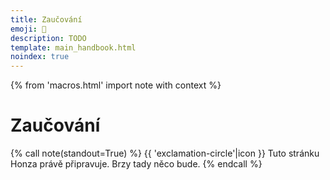 ```yaml
---
title: Zaučování
emoji: 🤹
description: TODO
template: main_handbook.html
noindex: true
---
```


{% from 'macros.html' import note with context %}

# Zaučování

{% call note(standout=True) %}
  {{ 'exclamation-circle'|icon }} Tuto stránku Honza právě připravuje. Brzy tady něco bude.
{% endcall %}


<!-- {#

https://towardsdatascience.com/minimal-viable-developer-acing-your-first-month-in-software-8273663edb38

https://cybermagnolia.com/blog/the-money-talk-meetup/

https://www.sijinjoseph.com/programmer-competency-matrix/

Co čekat od prvních dnů v práci? https://forum.root.cz/index.php?topic=24385.msg346296#msg346296

tabs vs spaces https://www.youtube.com/watch?v=SsoOG6ZeyUI&t=2s

https://twitter.com/norootcause/status/1475518692041510915
https://threadreaderapp.com/thread/1475518692041510915.html

"Junior in Company" advice
https://docs.google.com/document/d/1ZSSfAOcWYYkzmcr0uc-oSc8cUfqnI60ha5l7-9iEecs/edit
Dariin článek o tom, co má dělat junior v práci, jak se chovat, jak řešit věci. Možná je to celá oblast, kterou by se dalo zabývat?

Tip co napsat do příručky: jak ukončit pracovní poměr 🙂 Natalie odchází z ČSOB a měla v tom trochu bordel, naštěstí někdo z HR ji poradil doplnit do dohody o ukončení práce nějaké další věci a také kontaktovat odbory.

vytvaret content pro HR, aspon par kapitol, pak popremyslet o realnem ebooku na prodej

https://ivanahuckova.medium.com/my-first-month-at-grafana-b37c792a6d0a

Zaučování juniorů na dálku
- https://facebook.com/groups/344184902617292?view=permalink&id=1240941002941673&ref=m_notif&notif_t=group_comment
- https://www.linkedin.com/posts/ivanasediva_zvednihlavu-activity-6725699712546086912-H2Lc
- https://facebook.com/groups/1433255106738353?view=permalink&id=3475441759186334&ref=m_notif&notif_t=feedback_reaction_generic
- https://facebook.com/groups/201628346516017?view=permalink&id=3642102962468521&ref=m_notif&notif_t=feedback_reaction_generic
- https://facebook.com/groups/193575630828729?view=permalink&id=1606689372850674&comment_id=1607466436106301&notif_t=group_comment&notif_id=1603709185566805&ref=m_notif
- https://www.linkedin.com/posts/honzajavorek_juniors-onboarding-remote-activity-6729000879594250240-O2xm

Ale obecně je asi nejsložitější zaučit nováčka z tohoto důvodu: často se mu/jí totiž věnují specialisté, kteří se kvůli tomu, že se jim věnují, nemohou věnovat např. vývoji a tomu, kde jsou potřeba. Což je ale s věcí samotnou spojená a je více aktuální (více vidět) hlavně v menších organizacích. Proto si myslím, že mají lepší šanci najít nováčci ve větších firmách, které mají na jejich zaškolení zdroje. Teď si ale budu trochu protiřečit, ale u nás, před čtyřmi lety po založení to bylo přesně naopak: na studentech (tehdy moc jiných juniorů na trhu nebylo) jsme "vyrostli"...

Udělat průzkum ve firmách jak pracuji s juniory a co je pro ne důležité - nasharovat všude a tím zjistit kam zaměřit svůj marketing a produkt
- Iveta Woffová se nabídla, že mi pomůže (convo v emailu)
- Smitio https://blog.smitio.com/pruzkumy

Junior Job Description Template
https://weworkremotely.com/remote-job-description-template

Průvodce pro HR juniory
https://www.startupjobs.cz/vzdelavani/pruvodce-hr-nejen-pro-juniory

Research - zjistit co sleduji recruiteři
- https://raawards.cz/kategorie/recruiter-roku (partneři akce!)
- Všechny tyhle lidi přidat na LI https://raawards.cz/porota
- https://recruitment.academy/cz/
- https://lovec-hlav.cz/
- https://www.hardyn.cz/hr-vecer-9-na-tema-jak-najit-a-zaujmout-ajtaky/
- https://www.vimvic.cz/hr-vecer
- https://zezivotarecruiterky.com/
- https://www.hrnews.cz/
- https://www.lisummit2020.com/
- https://www.lisummit2020.com/lisummit-2019/
- https://www.facebook.com/groups/1433255106738353/permalink/3430717720325405/?__cft__[0]=AZUb3V1rxjwNTaHTqUF_KgCRHP6zM-T1128Ly3-mMy0ejIQ6q5GnsAYQ3ctnbNtBMtia3ACex4qUttfFISoW_wacKRR5HfuCGmpqss1bFfxhIPBk1g_v72huD4aME6ER0Sn9c99YnvDFRYQhaqADGVCTnjIu5rK3tF9k6HjpMcRFFsadO8tXCBO-X2GmwXUFzrSkoquarqdKtLxkUqVoXCSW&__tn__=%2CO%2CP-R
- https://www.facebook.com/groups/344184902617292/permalink/1227020074333766/?__cft__[0]=AZVQudpgdvvQzwLGq23oHGqJ3ejyJ1_7ykNQb6CM8Tg-oNnudRLwt2yt5eCwCwKrbaqkTvQc5PJFiRu08uQMLkhEOsFzCE4myB1mIL3eMm_RwlWMWr3M9us-FFrzVpp6C6N_bPPxNQKtn50VdRNRn9n9Vj2cu3dWK72kwdSyMrw7I1Ui-G288pDNazh5WOrWxAxiuS1ts_2M1swVwnUUKj0Z&__tn__=%2CO%2CP-R

Příručka pro HR / recruitery o tom jak hledat a najimat juniory, jak dělat diverzitu v týmu, cele tohle vysvětlit, jak je potom školit, ...

Jak juniory najímat
https://twitter.com/sahbi_mohamed/status/1298298733004836869

Začít psát helpku pro firmy a dat ji Open Source, ale ze za ni lidi muzou zaplatit v ebook podobě
Prodávám experience!!! Inzerát checkbox na newsletter a FB group a e-book kde bude sepsány cely moje školení a když zaškrtnuto všechno tak to bude za 6k

Firma pošle kandidátovi PDF s popisem přijímacího procesu a očekávání
https://markmcgranaghan.com/lessons-from-stripe

companies page
https://github.com/juniorguru/junior.guru/issues/5

https://lovec-hlav.cz/pracovni-inzerat/
https://lovec-hlav.cz/prvni-pomoc-pro-pracovni-inzeraty/

"We don't hire the best technical talent, we hire nice people. We don't want any brilliant jerks, we don't care how good you are. We used to hire people nobody else would hire. Once you invest in their education, in their growth, once you give them the support they need, they just do the best job they can."
https://www.youtube.com/watch?t=3515&v=l3s5p1cEU9I

„Většina matek chce dál pokračovat. Často se samy ozvou, jestli pro ně něco máme, a vždycky máme. Pokaždé existuje nějaký malý projekt, který jim můžeme dát. Nebo chodí školit juniory. Ony jsou nadšené, my jsme nadšení,“
https://denikn.cz/279531/koncici-sefka-slevomatu-muzi-si-me-na-jednanich-pletli-s-obsluhou-zeny-se-podcenuji-a-boji-se-selhani/?cst=91370c7fe392f469f161d9e86d3e151e0e237c39
Žiju v bublině online světa nebo e-commerce a tam se to strašně mění. Některé inzeráty jsou vyloženě pro ženy na mateřské, a to včetně manažerských pozicí. Firmy si dnes uvědomují, jaká je situace na trhu práce a že je pro ně hodnotnější někdo zkušený, byť na částečný úvazek, než někdo, kdo si to tam celý den odsedí, ale zkušenosti nemá. Už se neděje takové to: „Hele, tu nebudem brát, té je osmadvacet.“

Jak vypadá dobry inzerát
https://twitter.com/dhh/status/1224413636900225024
https://m.signalvnoise.com/basecamp-is-hiring-a-front-end-programmer/

Senior vs junior
https://tomasvotruba.com/blog/2020/03/02/we-do-not-need-senior-developers-we-need-senior-code-bases/
http://antirez.com/news/112

Newbie versus acronyms
https://twitter.com/emmabostian/status/1245038719234723840

https://handbook.glitch.me/

proc chteji diverzitu
vedej proc to chtej? nemusi se to vysvetlovat? chci mit casem vysvetlovaci stranku pro firmy, kde budu chtit rozsirit trh o firmy, ktere jeste nevedi, ze chteji juniory nebo diverzitu. zatim chci ale jen prodat firmam, ktere to vedi, ale zatim neinzeruji, nebo inzeruji jinde

Ad junioři na remote - dobře adaptační plány, videa v zaškolení, propojení s ostatními nováčky, pravidla na Wikipedia, dedikovaný buddy pro nováčka, příručka zaměstnance a pravidelné cally s týmem a manažerem.

Zkratky při onboardingu
https://twitter.com/emmabostian/status/1293093657336336384

https://jacobian.org/2021/mar/29/mailbag-junior-candidates/

Frontendisti o tom jak firma má pracovat s juniorama
https://www.youtube.com/watch?v=2wP62AA7E4U

https://terkins.notion.site/af73d05c18924234b893bf51dfca3eb6

Jak mentorovat?
https://www.reddit.com/r/cscareerquestions/comments/k57hor/how_do_you_mentor_younger_developer/

Doporučení pro firmy do příručky
https://discord.com/channels/769966886598737931/788826407412170752/842321313766703134

DEBUNKNOUT MÝTUS ŽE JUNIOR ODEJDE PO ZAUČENÍ
- https://www.facebook.com/groups/junior.guru/permalink/501500764106869/?comment_id=501739954082950&reply_comment_id=502329524023993
- junior je clovek kterej nema na trhu zadnou hodnotu a nema znamy a je celkove ztracenej
- ty mu das sanci a naucis ho neco a poskytnes mu "rodinu", tedy firmu, kde prcacuje
- jak moc je pravdepodobny, ze junior po 50 pohovorech bude mit chut odejit jinam, az se zauci? nikdo nechce hledat praci nebo menit praci, neni to fun, zvlast kdyz mas jeste PTSD z minulyho hledani
- pokud ti junior odejde a neni to jeden z mnoha, ale je to nejaky pozorovany jev, je neco spatne v ty firme
- junior se tam neciti dobre, nema prostor pro rozvoj, lidi se mu nevenujou, nema dostatecny platovy rust... duvodu muze byt hodne, ale proste najmutim juniora to nekonci, pokud z nej chci vychovat plnohodnotnyho clena tymu, nesmim krome buseni hard skills zapomenout na to z nej toho hodnotnyho clena delat, davat mu sanci, nejakej karierni postup mu umoznit

Hiring příliš mnoha juniorů
https://overcast.fm/+bb8HdUWAw

suhr - komunita, onboarding, atd.
https://suhr.cz/

https://www.freelo.io/cs/blog/pruzkum-mezi-programatory-penize-nejsou-vse

Stáže
https://overcast.fm/+xIxcqzDHU

Jak psát inzeráty
https://overcast.fm/+jo_mqfdP4

Firmy se zaměřují na hardskilly ale měly by na softskilly, citace griši, 5:30, už nemáme psát inzeráty ale máme lidi učit
https://overcast.fm/+xIxcs6j2E

https://milavotradovec.cz/blog/pairing-makes-better-interviews-than-leetcode/

https://rainofterra.com/interview-theater-f2d749353422

https://lovec-hlav.cz/recruitment-pro-startupy-strategie/

https://www.dragos.com/blog/what-to-expect-when-interviewing-at-dragos/

https://www.seznamzpravy.cz/clanek/tech-technologie-bydlet-v-cesku-s-nemeckym-platem-portal-pro-ajtaky-to-umi-zaridit-183623

https://mamajob.online/

https://twitter.com/sarah_edo/status/1429097168598487041

The tradeoff between inclusivity and predictive value
https://jacobian.org/2021/nov/10/wst-inclusivity-vs-predictive-value/

Firmy a juniori
https://discord.com/channels/769966886598737931/864434067968360459/910498058054295632

zadání pro juniora
https://discord.com/channels/769966886598737931/788826407412170752/916443586302738432

Onboarding klíčové slovo

https://www.bbc.com/worklife/article/20210727-the-rise-of-never-ending-job-interviews

https://www.linkedin.com/company/juniorguru/?miniCompanyUrn=urn%3Ali%3Afs_miniCompany%3A26218444&lipi=urn%3Ali%3Apage%3Ad_flagship3_detail_base%3BW%2BTGSmpeRdm8GpGaqIV5qQ%3D%3D&licu=urn%3Ali%3Acontrol%3Ad_flagship3_detail_base-actor_container&lici=O7ADcu7gR3m55xYYUZ5X2w%3D%3D

Příběhy juniorů a další content
https://www.linkedin.com/in/lucietvrdikova?miniProfileUrn=urn%3Ali%3Afs_miniProfile%3AACoAAAP3cMQB6Z0KS11itMTIOss5Q1J0OCTXkaQ&lipi=urn%3Ali%3Apage%3Ad_flagship3_feed%3BW7foSSxuQ22w8P4HHf9X%2Bg%3D%3D

1-1 touchbase template, vysvětlit 1:1

https://tomasvotruba.com/blog/2020/03/02/we-do-not-need-senior-developers-we-need-senior-code-bases/

Hire juniors for a stronger team
https://twitter.com/forrestbrazeal/status/1357042473537789952

Nothing makes me document how things work like adding someone junior to the project.
https://twitter.com/masonavines/status/1357208708699336705

tipy na co se zaměřit když chci najímat juniory
https://www.youtube.com/watch?v=GB31aubcjno

Nabrali jsme juniory a zůstávají Krejčíková, rekvalifikovani
https://overcast.fm/+PlKEKBLco/05:25

omg celý kanál zaučování a MMMMM

vygooglit psychological safety



OLGA - u me na disku v documents archive junior.guru olga, fotky původních zápisků



VLÁKNO CO BY MĚLI UMĚT NAŠI KLIENTI

Som v zlej IT bubline momentálne, no všetci riešia okolo mňa iba juniorov a switcherov a nikto sa nestará o nás seniorov. Neviem nájsť žiadne rady/podcasty, články, no aj my máme svoje problémy (v spojení s juniormi).

Vo svojej firme som mala už viac než 34 juniorov a celkovo ma to teda riadne vyčerpalo psychicky aj mentálne, že už nemám silu vôbec.

1. Ako, formu a kedy sa im venovať - nie je príjemné, keď si človek programuje a musí odbiehať niekomu radiť
2. Párové programovanie - to fakt funguje? ak aj áno, mňa osobne to nebaví , neznášam, keď sa na mňa niekto pozerá ako niečo robím a aby niekto pozeral 2 hodiny, ako googlim a debugujem - ja to teda obkecávať nebudem a čo im to dá? okopírujú môj štýl riešenia úloh?
3. Už po toľkých skúsenostiach nikoho mentorovať nechcem, IT komunite som už dala viac než dosť a niekedy ma už úplne vytáčajú tie základné otázky a vravím si, že ako to, že takúto vec ten človek nevie?
4. Lepšie je pre mňa mať v tíme niekoho, kto už dosť toho vie, hoci je junior, len nemá skutočné pracovné skúsenosti, ale sám si pár apiek už zbúchal a má nakódené toho dosť.
5. Ak tým ľuďom hneď neporadím a nevenujem sa im, čo robia medzitým? Mám skúsenosti, že s tým fakt nepohnú a pozerajú na ten kód a nespravia veľa.
6. Trvá to celú večnosť, nemôžem v práci dať juniorom odbavovať veci z backlogu.
7. Aké tasky im dať robiť? ľahké tasky sa mi minú na projektoch po 14 dňoch, všetko má nejaký deadline - ak to nie je korporát alebo vývoj produktu a dá sa im nejaká nepodostatná featura.
8. Čo robiť s tým, ak sa niekoho kód uplne zahodi? Videla som, že tých ludí to ničí, ak ja ich kód celý vymažem, že ich práca bola zahodená.
9. Code review - je super, ale keď už mi zaberá 160 hodín mesačne na 2 ludoch, nepríde mi to efektívne.
10. Niekedy ma úplne už vytáča, keď niekto povie, ja to neviem, to som nerobil a podobne a snaha vygoogliť si, je to nulová mi príde. Všetkým rovno posielam už UTFG, lebo aj googliť je predsa skill, ktorý sa treba naučiť.
11. Niekde sa stala asi chyba v zaúčaní juniorov, ale mnohí odo mňa v posledných rokoch čakali, že keď nevedia, im ten kód napíšem, nadiktujem alebo im pošlem kus kódu, ako to robiť. To odo mňa nikto nikdy neuvidí a nedostane. Maximálne ľudí navigujem na error hlášku, dávam im kľúčové slová, čo si dogoogliť, ale kód komplet im nenapíšem, ani keby mi za to ešte platia.

Z toho mi vychádza, že pre juniora je fakt najlepšie:
1. pracovať v korporáte - kde sa ten malý výkon stratí a je šanca, že sú tam interné projekty
2. pracovať na vývoji produktu/startupu, ktorý už má investíciu a môžu si tam robiť menšie veci pomaly bez stresu z deadlinov.
https://www.linkedin.com/feed/update/urn:li:activity:6935536686349094913/

-----

Je to samozřejmě rant vyhořelé SSSSS, ale přijde mi zajímavý číst to jako seznam věci, co se čeká.

Ostatně MMMMM to má teď podobně s ABC.

-----

Ano, mám zkušenost s pomáháním na Pyladies 🙂 Ale to je dost omezená zkušenost, protože skoro nikdy nesleduju ty lidi dál v jejich cestě, a také motivace účastnic jsou různé, spíš málokdy je to career switch z ne-it do it (ideálně programování). Těch pár lidí, se kterými jsem v kontaktu, to buď dalo víceméně samo (šly řteba studovat VŠ), nebo to programování dělají spíš jen okrajově při jiné práci.

Má za sebou pracovní zkušenost s C#. Absolvoval několik kurzů Pythonu. V praktickém projektu, který loni dělal, měl tuším pyqt. Takže by člověk čekal, že bude aspoň trochu umět OOP. No a zrovna včera jsme řešili konstruktor a ukládání dat do atributů objektu. Je už jen úsměvná náhoda, že XYZ jako zástupce jejích problémů uvedla také metody a konstruktory, tak jsem to v mém textu rovnou převzal. To není o tom, že člověku vysvětlíš rozdíl mezi konstruktorem a metodou a je to vyřešené, asi jako jsi uvedl tvoji zkušenost s css prioritami. To je o tom, že když tápeš u metod a konstruktoru, tak jsi úplně v hajzlu a neschopen práce s oop. A u ABC jsem si uvědomil, jaké to jsou pak stresy. Ten člověk ani neví, na co se zeptat. Když projdeme spolu kód, tak mi odkýve, že tomu rozumí, protože tady vidí if a tam for a to zná, ale pak zjistím, že vlastně netuší, kudy tam tečou data v proměnných a atributech. Nebo že jeho mentální model je založen na podobnosti názvů proměnných.
Zaučoval jsem do programování už asi deset lidí (ve větší či menší míře) a nikdy jsem nemusel vysvětlovat toho tolik, jako ABC. Když jsme probrali nějskou problematiku izolovaně, tak to lidi pochopili a dál s tím pracovali. S ABC jsem probral mockování v testech před měsícem, a teď z toho byl zase v hajzlu. A ještě se zlobil, že mu to nechci vysvětlit a nechám ho v tom se smažit. Protože jsem předpokládal, že když už jsme to dělali, tak to teď nebude problém a nechám mu čas se nad tím zamyslet. Tento komunikační šum a celkově komunikaci se ale snažím už řešit.
A jestli XYZ a další někteří lidi v klubu jsou na tom. podobně, tak je to fakt jiné těsto, než co průměrný it pracovník očekává od samouka. Samouků mám skoro všechny v týmu. I já jsem samouk, na VŠ jsem šel až potom, co jsem uměl PHP, C a SQL. Tohle vůbec není o rozdílech mezi VŠ a ne-VŠ.
Narazili jsme i na to, že v podstatě nejsou materiály vhodné pro úplné začátečníky. Něco, jako když je wikipidie ve verzi simple english. Naučse je nakonec asi nejlepší, ale pokrývá jen malou část. Nedivím se, že po absolvování i nškolika kurzů, tutorialů a buhvíčeho lidi nesplňují základní očekávání od "samouka".
Takže v JG klubu řekneme lidem s nula znalostmi, že do it se dá přejít, a pak se na tomhle spálí. A pak je politujeme, jak jsou na ně v práci zlí.

-----

Samozřejmě v obou případech je rozpor mezi očekáváním a realitou a určitě je potřeba i edukovat zaměstnavatele, ale to nechám @honza Javorek hlavně. 😉

řeším to (opět) i díky podcastu, do kterýho mě pozvali, protože ten je pro HR případně majitele firem, kteří lidi najímají sami…


„Jenom si nedokážu představit jak to vůbec probíhá, když tě někam příjmou například na front-end developera a nebo python developera“

https://www.howtodeal.dev/

https://jvns.ca/blog/things-your-manager-might-not-know/

Avoid These Common Mistakes Junior Developers Make! https://www.youtube.com/watch?v=5g3dK2DgW-k

Be a good mentor not dickhead
https://dev.to/mortoray/be-a-good-mentor-not-a-dickhead

Produkční codebase jak vypadá reálně
https://discord.com/channels/769966886598737931/789045589869461536/929711441320243281

Začátky ve firmě
https://discord.com/channels/769966886598737931/864434067968360459/910594474428739604

Celý kanál #zaučování

FILIP MIKSCHIK - JUNIOR PO TOM CO NASTOUPI (NAPADY)
Já to spíš prolétl, mě se to líbí, ještě by se mi líbilo nějaké doporučení, že tím, že tu práci dostaneš to nekončí. Naopak. Pracoval jsem s různými juniory a spoustu lidí jsme takhle vychovali skoro od nuly a občas je ten člověk super, když nastoupí, ale pak zjistíš, že za pár měsíců se moc neposunul. Že mu nemůžeš pořád dát větší úkol a zvládne jen upravit nějaký překlep aniž by rozbil něco jiného. A pak máš vedle člověka, kterému za stejnou dobu dáš volnost si brát z todočka libovolný task, protože i když to bude něco většího, tak to zvládne. Tak jen aby si nemysleli, že tím, že nastoupí mají vyhráno a různě velká firma bude mít různě velkou trpělivost. A hlavně ať se ptají a komunikují s tím týmem - měl jsem lidi, kteří vzali task a pak týden studovali dokumentaci, aby stvořili geniální řešení, které ale vůbec neodpovídalo té potřebě. A i když jsme jim opakovali, že se mají ptát, konzultovat s lidmi, co sedí dva metry od nich, tak tohle prostě nefungovalo.

https://dariagrudzien.com/posts/the-one-about-being-a-competent-team-member-in-high-stress-situations/

https://dariagrudzien.com/posts/the-one-about-giving-and-receiving-feedback/

https://dariagrudzien.com/posts/the-one-about-managing-self-as-a-junior/

We only hire the trendiest
https://danluu.com/programmer-moneyball/

meetingy
https://www.facebook.com/vivaladirtleague/videos/1177063656029627/?__cft__[0]=AZX-dIZlnN3OY1ifBUHkCXQcis4kiLOE7glUW0_0oLsoDuOZecNAH4nGRLIlVH5s-6igXfqtIMi3LkzgVlSt6b18dxJnmBbZRHsHZhGwu2srf3n-vUSftTwN_H9YMrvPMeNj8O7eO2F_ar16AXR0Iwq_RgK94nrh4sYRnHD0D3BWk6vl8AFEii1O8yrkliGkMXQ&__tn__=%2CO%2CP-R

jak se zorientovat po nastupu do firmy, diskuze
https://discord.com/channels/769966886598737931/769966887055392768/820005012696596520

orientace ve velkem projektu
https://twitter.com/ASpittel/status/1365376038931415040


--- https://discord.com/channels/769966886598737931/788826407412170752/1108059243971612692
Je to ruzne u ruznych firem. Typicky vetsi firmy budou casto mit oficialni proces jak to vypada, napriklad pololetni hodnoceni s managerem na kterem se vetsinou resi prave zvyseni platu, zmena titulu/pozice a/nebo bonusy. Dobre je se na tohle zeptat bud pri pohovoru, nebo pri nastupu a orientaci, jak probiha karierni rust.

U mensich firem je to casto mene formalni a zalezi na konkretni domluve. Idealni je tohle si domluvit s managerem a pravidelne se k tomu vracet, nejen co se penez tyka, ale i co se tyka pozice atp.

Doporucuju to nastavit jako "rada bych se dostala na pozici XYZ/plat 123/..., co mi pro to chybi?" - z toho pak vypadnou konkretni body na kterych muzes se svym managerem pracovat(naucit se X, byt vic Y, mene Z, ...) a cas od casu zhodnotit, zda uz si dosahla tech podminek. Je to idealizovany priklad, ktery ne vsude funguje, ale snad dava nejaky vhled do situace
---


--- https://discord.com/channels/769966886598737931/769966887055392768/1014967078639374387
Čtu si tenhle příjemný článek o tom, jak přistoupit k tomu, když před sebe dostanu nový kód https://amberwilson.co.uk/blog/how-to-approach-a-new-codebase, a napadlo mě se zeptat, jak to vidíte vy? Např. jestli dokážete nějak zobecnit, kolik toho vyzkoušíte a přečtete, než se pustíte do vlastního psaní?
---


--- https://discord.com/channels/769966886598737931/788826407412170752/1002496242456219719
Nepíšou inzeráty s názvem *Junior Developer* ale ani *Senior Developer*, prostě popisujou co a v čem tam budeš dělat, co od tebe čekají. Když se na to začátečník nebo junior cítí, ať se klidně ozve. Pokud chtějí spíš někoho seniornějšího, je to v těch popisech popsané těmi požadavky, ne slovem _senior/junior_.

Když napsali junior, měli problém, že těch začátečníků se hlásilo opravdu hodně a opravdu hodně z nich nebylo na úrovni o kterou by stáli, takže i tímto tomu předcházejí.
---


--- https://discord.com/channels/769966886598737931/789107031939481641/999948607002259537
> nebudu dostávat zpětnou vazbu, že byli vybráni blbě
Jasně, pak je to klasickej https://en.wikipedia.org/wiki/Survivorship_bias, ale může to nevadit, když je dost kandidátů.
Sice jsme odmítli i lidi, co by tu mohli pracovat, ale nevadí, máme dost jiných. Akorát to v IT spíš není.

> chci dávat šanci lidem, kteří by ji třeba jinde nedostali
to není nutně charita, ale klidně chytrá strategie, jak si rozšířit množství lidi, mezi kterými hledám (nemluvě o výhodách diverznějších týmů)
Toto nedělá ten obchod aby chudáci introverti mohli nakupovat, ale aby vydělal.
---


--- https://discord.com/channels/769966886598737931/789107031939481641/999243598371491910
Ok, za me muze fungovat:
• chci videt jak ten clovek realne koduje, dam mu zadani, nejakej cas at si to castecne sam zpracuje, zorientuje se a pak mi to muze okomentovat, a projdem to a u nejakyho neudelanyho zbytku nebo nejake dalsi ficury, co mu nove k tomuhle zadani pridam, to popisuje, ja koukam jak se s tim umi vyporadat, jak komunikuje.. on mel klid, ja vidim jak funguje
• povidam si s tim clovekem opravdu jako s partakem, "nezkousim ho", tohle se strasne spatne urcuje a bude to i zalezet na tom co a jak ten zajemce vnima, ale ja mam treba ze skoly ted dva zazitky kdy jeden vyucujici se mnou proste ten kod probiral, neformalne, v klidu, nezkousel me, pohoda. Druhej chtel proste slyset neco a ani se nejak nesnazil se k tomu dostat, pritom bych ty principy zvladala, ale to ho nezajinalo. Chtel slyset/videt neco a hotovo. Otazka za zlatyho bludistaka, kterou zkousku mam? :) . Nerikam ze to tady nekdo delare nebo ze dokonce se zlym umyslem, to nemyslim, jen i ta "atmosfera dela hodne"
• asi bych radsi zacala nejakym povidanim a "hledanim" neceho spolecnyho, zajimavejch temat, treba i osobnich, souvisi to s tou atmosferou, zmeni se a ovlivni to me i jeho a i kdyz to nevyjde, tak ten clovek(spis oba) pravdepodobneji odejde s tim ze "jo to je dobrej typek, hezkej pohovor, i kdyz to nevyslo"
• klidne bych pred nejakym tim ukolem rekla, ze je mozna trosku narocnejsi, ale ze to nevadi, ze neni nutny zvladnout vsechno, ze je to tak i udelany a neocekavam, ze to clovek zvladne vsechno, takze v klidu. Samozrejme za predpokladu ze to tak je :D netusim jestli to tak nekdo dela ze zada velkej ukol, ale cloveka to pak desi, kdyz vidi tu hromadu veci. Mnohem klidnejsi budu, kdyz vim, ze to je v pohode neudelat vsechno.  Nic na tom nemeni, ze mi to uz na junior.guru rikali tisickrat, ze nemusim umet vsehcno :)
---


--- https://discord.com/channels/769966886598737931/789107031939481641/999224056492589138
Ja jen rikam, ze to filtrujes svou optikou a chces po tech lidech ,pokud to dobre chapu, neco celkem jako konkretniho. A nejen ty, spousta spousta lidi.
 A oukej, to je tvoje vec, nejak ses k tomu dostal, asi to ma pro tebe vyznam, v necem treba opodstatnenej, nevim, nemuzu soudit a ja ti to neberu, ale to neznamena, ze je ta cesta jedina spravna.
Co ale vim je, ze z hromady lidi vytahnes hodne zajimavy veci, kdyz k nim aspon treba castecne pristupujes tak, jak to oni potrebujou. (Protoze jak tu sami rikate je to two way street, zejo).
Coz je obcas problem nejakejch vedoucich pracovniku, ucitelu, managementu, vlastne to muze bejt uplne kdekoliv... Chtej nejakej vysledek, ale chtej taky aby se udelal "po jejich". Pritom by to mohlo jit i jinak.
Jo nekdy to proste fungovat nebude, nekdy se clovek fakt nehodi, nerikam ze ne. Jen vim, ze se obcas to tak vubec neni. A je to pak i skoda pro toho zamestnavatele. Moh mit supr cloveka. A ja vlastne nemluvim moc ani o tobe, a to s tou charitou si asi klidne nech, ja to jen uvadela jako faktor kterej prispiva ke stresu, ne ze mas vzit kazdyho jelimana, co ti vejde do dveri 🙂

A ano, pro nekoho je ten stres nekdy i velkej handicap, do jake miry to muzes ty ovlivnit je otazka, to bude asi u kazdyho jiny, stejne jako ten zpusob. A opakuju, opravdu netvrdim, ze mas brat kazdyho a kazdej se bude hodit. Nebude. Nekdy jim ale staci dat jen prostor a klid. A ne, nemusi se na dve hodiny odpojit. Klidne muze treba i sedet v koute kanclu, ty si delat svoje, obcas se preptat, fakt to bude ruzny, takze navod ti nepovim. Bohuzel. Jediny o co se snazim je trosku rozsirit ten pohled obecne. Jako byste to jako programatori nevedeli, ze k vysledku se da dojit ruznejma cestama 😆
---


--- https://discord.com/channels/769966886598737931/806215364379148348/981836438893101066
Tohle není moc o zadání, ale o tom, "jak se orientovat v kodu". Když se teď bavím s těmi, které mám třeba na starosti a dělají vlastní první větší projekty, sami se ptají: "když se dostanu k reálnému projektu, který je velký, jak v tom pracovat?"
---


--- https://discord.com/channels/769966886598737931/769966887055392768/974017267920683018
Ahojte, neviem ci sa pytam v dobrom kanali ale po dnesku som si povedala ze to tu uverejnim a chcem pocut vase nazory…
Po pol roku studia javascriptu (framework) som este ani nezacala som dostala job …ze ano hladame frontendistov takze som bola nadsena avsak po par tyzdnoch harmonogramu to nezvladam (namiesto frontendu) ma dali hned na poziciu full stack kde beriem kazde dva dni uplne ine jazyky a technologie alebo resp ich casti.
Cize dva dni mam pracu s mysql,dva dni react,tri dni js, dalsie dva dni C# a zaklady toho jazyka,potom sa preduniem na Api ktore mam stihnut za den a nakoniec OOP v C#…som totalne stratena frustrovana a dnes bol moj teamlead prekvapeny ze som vobec nevedela napisat jednoduchy OOP program  v ramci class a method..ponevac som zabudla aj na to ako sa volam a nie to este co je metoda s konstruktorom.
Bola som uz aj za riaditelom ze toho je prodte vela aj na kona a potrebujem sa venovat bud tomu alebo tomu..ale nemaju cas na mna …prosim Vas je to vobec realne sa naucit vsetko do troch mesiacov? Podla mna zabudnem aj ako sa pise funkcia..neviem ale tento styl ucenia mi pride zabijacky..a to som bezcoredoslych skusenosti v programovani.Dali vy ste mi mozno nejake hinty ako to mam cele uchopit? Radu alebo nieco co vas pri tomto mojom prispevku napadne? Dakujem 🤗
---


--- https://discord.com/channels/769966886598737931/788826407412170752/972951035226247258
Práce, kterou jste doteď dělali jako koníčka po večerech najednou děláte přes den a máte za ni zaplaceno. Učíte se 3x rychleji -> nové informace nasáváte jak podvědomě (protože se to na vás valí ze všech stran a chtě nechtě jste součástí), tak vědomě a cíleně (protože máte silnější potřebu a motivaci se učit, už jen pro to, abyste si tu práci udrželi).
Píšu, nevzdávejte to, ale ve zkušební době není ostuda to vzdát, pokud cítíte, že to není ono. Nemusí vám vyhovovat prostředí (malá kancelář nebo velký open-space), tým (ne s každým si lidsky sednete), práce (představovali jste si něco jiného), časové možnosti (dojíždění moc dlouhé a drahé), nebo naopak remote či home-office není tak super, jak jste si mysleli.
Buď máte to štěstí a víte předem, co hledáte (a moc nedoporučuji se do něčeho nutit s tím, že si možná zvyknete), nebo si to prostě musíte vyzkoušet a pak zvážit případnou změnu. I samotná změna projektu může být pro někoho problémová, na to pozor už při pohovoru, zda si chcete přechod na jiný projekt určovat sami nebo vám nevadí, když vás podle potřeby realokují jinam.
To se teď stalo mně, po 3 měsících zaškolování na jednom projektu (a s ním související tým, prostory, režim, atd.) mě zítra čeká v rámci zákaznické společnosti nový projekt, nové prostory, nový tým, nový režim. Já jsem dost přizpůsobivá a obecně nemívám se změnami problém, přesto je pro mě tento přesun trochu „šok“, že se to v praxi opravdu děje. 😊
Co bych si dnes před nástupem do práce poradila, tak hlavně KLID. Kladla jsem na sebe od začátku vysoké nároky a zbytečně se tím nervovala. Nepřemýšlela jsem nad tím tak, že mám celé 3 měsíce na to, abych poznala novou práci, spíš jsem to brala jako snahu nic nezkazit a za každou cenu se tam udržet. 😊 Do dnešního dne se mi přes LinkedIn ozvalo asi 10 dalších recruiterů, zda nehledám pracovní příležitost (a to nemám zelené kolečko opentowork). Lidí je opravdu nedostatek, a pokud nejste na stávající pozici spokojeni, nebojte se změny. Držím palce!
---


--- https://discord.com/channels/769966886598737931/788826407412170752/960828106032164895
Já myslím, že používat tato označení v inzerátech a vnitrofiremně jsou dvě různé věci s hodně odlišnými důsledky. Junior / mid / senior beru jako orientační a vágní škatulky, podle kterých můžeš zhruba signalizovat, koho hledáš, nebo kdo si myslíš, že jsi, na pracovním trhu. Svět je pestrý, ale beru to tak, že tříbarevný semafor prostě pomáhá v hrubé orientaci a je to aspoň nějaký společný jazyk, i když v důsledku stejně musíš toho člověka vzít na pohovor a zjistit, kým doopravdy je. Nebo musíš na pohovor jít a zjistit, koho doopravdy hledají (jsem v oboru 2 roky, napsali junior, ale nejsem na ně dost zkušený, hmm, asi mají tu laťku ustřelenou, tak co už, jejich problém 🤷‍♂️).
---


--- https://discord.com/channels/769966886598737931/788826407412170752/960829382107226152
Vnitrofiremní použití by podle mě mělo být pomocí nějakých levelů, kde máš definované, čím se který level zhruba vyznačuje jak odměnou, tak zodpovědností a podle toho lidi zařazuješ a něco od nich očekáváš, nebo se od takové „tabulky“ mohou lidi odrazit při pokusu o nějaké povýšení, atd.

Třeba v Oracle (v části OCI) jsem zažil pěknou tabulku, kde bylo řečeno, co (ne)máš umět, když jsi level 1, level 2, atd., jestli vypracováváš nějaké úkoly samostatně, pak to pokračovalo dál, např. že tvůj impact je na tým (level 3 tuším), pak že tvůj impact / komunikace / vzdělávání ostatních jde za hranice týmu do jiných týmů (level 4), pak že tvůj impact je celofiremní nebo za hranice firmy, konferenční, atd. Prostě to bylo celkem dobře popsáno a já jsem se pěkně dokázal zorientovat v tom, jaký level jsem (nebo bych měl být) a jaký level by měli být lidi v mém týmu. Zároveň to bylo popsáno pro IC track, tzn. kariérní cestu pro _individual contributors_, tedy lidi, kteří chtějí být větší a větší experti, chtějí třeba ostatní vzdělávat a mentorovat, ale nechtějí vést lidi jako manažeři, ti měli svůj separátní paralelní track definovaný úplně jinak. Což je vždycky fajn, když je to rozdělené, je podle mě chyba předpokládat, že jediná cesta „vejš“ pro seniornějšího programátora je… vést lidi, ehm.
---


--- https://discord.com/channels/769966886598737931/789107031939481641/956959078716956682
dnes si znovu citam tuto klasiku z roku 2014 a zda sa, ze to tu este nikto nesharoval: https://seldo.com/posts/you_suck_at_technical_interviews
(priamo uchadzacom to asi moc nepomoze, skor pre tych co hladaju novych kolegov a kolegyne, preposlat na HR a tak)
---


--- https://discord.com/channels/769966886598737931/788832177135026197/939209871046361089
Ahoj, máte nějaké materiály nebo dokumentaci, která vám pomáhá při onboardingu nových lidí? Zejména tedy junior programátorů (jak jinak, v tomto klubu 🙂)? Nebo jak vlastně u vás onboarding probíhá?
---


--- https://discord.com/channels/769966886598737931/788832177135026197/939215320135110737
Na Twitter spaces teď Cassidy zmínila https://career-ladders.dev/ – jak v Netlify rozlišují jednotlivé role
---


--- https://discord.com/channels/769966886598737931/769966887055392768/1080049938173542411
Krátký článek o feedbacku, jak ho dávat, přijímat... https://brightinventions.pl/blog/5-feedback-models-you-should-know Užitečné nejen v IT 🙂
---


--- https://discord.com/channels/769966886598737931/788826407412170752/1070762673681219624
za dva týdny mě čeká 1:1 s šéfem, nevím co přesně od takové schuzky čekat, na co se mám připravit a jak se já mám připravit?
---


--- https://discord.com/channels/769966886598737931/1064890746886443098/1065999376041906287
Já souhlasím s body výše. Ještě bych k tomu přidala, že se jako switcher cítím podobně - mám pořád pocit, že se chci učit víc.
Ale poslední dobou se zkouším zamyslet, jestli je to, že opravdu chci, nebo jestli jen mám pocit, že bych MĚLA. Protože měla bych (abych nezakrněla, abych se posouvala, abych ostatní dohnala, abych to někomu dokázala), je spíš externí faktor a naopak moji motivaci zabíjí.
Já jsem si dala pár měsíců pauzu od učení dělala jsem "jenom" práci. A zbytek času jsem věnovala koníčkům a rodině.
(tady dodám, že dělat "jenom" práci je naprosto v pořádku, pokud jsi v takové životní fázi, kdy to potřebuješ!)
A světe div se, za pár týdnů jsem zjistila, že mě nová témata začínají zajímat víc a že se je najednou CHCI naučit. Motivace přichází sama a nemusím jí hledat a nutit se.
Nevím, jestli to s někým rezonuje, ale třeba to pomůže.
---


--- https://discord.com/channels/769966886598737931/1060493668840124456/1060509251136667648
Ahoj všichni, tady Honza. Řekl jsem si, že se taky podělím o svůj kariérní update. Omlouvám se předem, jestli jsem thread založil na špatném místě, ale kanál, co by odpovídal blíž, jsem nenašel 🙂

Přicházím si o radu/reality check/možná trošku doplnění motivace. Velmi ve zkratce o mně:

Je mi 28, vždycky mě strašně bavilo učení a objevování nových věcí. Jak jsem psal už v představovacím kanálu, kdybych měl neomezeně času, strávím ho učením. Klasický nerd 😄 Studoval jsem v zahraničí na celkem náročných školách a donedávna jsem dělal v úplně jiném oboru. To zmiňuji hlavně proto, abych ukázal, že fakt mám většinou dost silnou vůli zabrat a něco se naučit, i když to třeba bolí. Řekl bych, že jsem rozhodně nepatřil k nejchytřejším na té škole, ale silou vůle jsem často byl úspěšnější než objektivně inteligentnější lidi... Znova - fakt se nechci vytahovat, jen je to důležité pro kontext toho, kde se teď nacházím, bear with me 😄

V listopadu se mi podařil switch a nastoupil jsem do velké firmy jako juniorní full stack vývojář. Což je super a jsem fakt rád za tu příležitost, navíc ve chvíli, kdy jsem objektivně nepodal žádný hvězdný výkon na pohovoru a opravdu z něj odcházel s pocitem, že to přeci nemůže nikdy vyjít 😄 Ale vyšlo a já jsem fakt rád.

Jenže přesně tady začínají ty problémy/moje nejistota. Firma, do které jsem nastoupil, je velký korporát. V celém výběrku jsem byl maximálně transparentní - oni věděli, že jsem junior samouk, věděli, že jsem se naučil JavaScript a základy Reactu. A i s tím mi nabídli pozici psanou půl na půl React + Java, s tím, že jsou připraveni na to, že Javu ještě vůbec neumím a že se ji prostě časem doučím. A že v mezičase budu dělat projekty v Reactu. To znělo jako super nabídka, protože vždycky rád ocením učení se novým věcem...
---


--- https://discord.com/channels/769966886598737931/999588223774896161/999962404031057971
ale souhlasím s tebou, feedback je důležitý, zvlášť na začátku, když si člověk ještě nění jistý, jestli něco dělá dobře či ne. musela jsem se naučit, že pokud si nikdo nestěžuje, tak to asi dělám dobře. což je náročné, pokud člověk má insecurities a nikdy neví, jestli odbavuje tickety dostatečně rychle. až si budu vybírat další tým/práci, rozhodně půjdu do týmu/firmy, která má větší kulturu dávání zpětné vazby. ale na druhou stranu říkám, že to není vždy nutné, některé firmy nepotřebují tolik růst a lidem taky v určité fázi v životě tolik nejde o růst. nebo jsou taky lidi, který to řeší sami/nechtějí nějaký strukturovaný přístup/vůbec nechtějí řešit, stačí, že od 9 do 5 něco dělají a za to dostávají peníze.
---


--- https://discord.com/channels/769966886598737931/1001150078960025712/1001211915256746094
A ze vzhladom na demograficky krivku a vyvoj trhu prace bude coraz menej ludi, ktori si budu moct luxus 5 rocnej pripravy na IT dovolit
---


--- https://discord.com/channels/769966886598737931/1001150078960025712/1001211672461070386
Zopakujem hlavnu myslienku, pretoze ta nie je o tom, kto ma robit bootcampy, ale o tom, ze ludia na VS a s VS maju prestat byt povysenecki a vnimat tych, co tu VS nemaju a neboli na nej ani 1-2 roky ako menejcennych ajtakov a ich sposob pripravy ludi na IT ako jediny spravny.
---


--- https://discord.com/channels/769966886598737931/978944292330569759/979023812878274610
Inak som sa ich pytala a vela krat ich vraj vydesi to mnozstvo existujuceho kodu…aj ked maju sahat do mini casti, ich to stresuje kolko tam toho je a vsade vela kodu, kt nerozumeju , ze si prestanu verit ze to dokazu a vzdaju to skor ako ten kod dopisu, aspon to mi povedalo par juniorov
---


--- https://discord.com/channels/769966886598737931/964110741240164362/964113927560630283
Muzu ti dat svoji omeznou zkusenost toho "seniorniho" cloveka - brali jsme lidi nekde na urovni "bakalar z IT" a jednoho "nemam skolu, ale programuju si sam". V obou typech "juniora" to probihalo uplne stejne (tj tak jak me by se libilo):
 - na za catku mas onboarding - tedy dozvis se co ten tym dela za produkty/projekty a k cemu jsou dobry ve vetsim detailu nez pri pohovoru
 - mentor ti navrhne jeden/dva (pokud tym dela na vic vecech) projektu, kde vidi nejaky easy-fixes  - u nas to muzou byt typicky veci jako "moc se nam nelibi, jak se vypisuji logy, ale nikoho to nepali tak moc, aby to resil" nebo "mame velice dobre popsanou nejakou featuru, ale je pro nas low-priority". Cokoli kde je jasny (nebo se da dobre konkretizovat) zadani, ma to prinos, ale kdyz to nebude, tak se nic nedeje
 - sednes si k pocitaci a zacnes kodit 😄
 - mentor se za tebou casto (nechci rikat ze "kazdou hodinu" nebo tak, ale casto) zastavi, zepta se na cem delas, jestli ses na necem nezasekla, co ti prislo (v kodu kterej si zatim videla) nesrozumitelny, zkontroluje ze porad konceptualne rozumis zadani...
 - pravdepodobne se zaseknes. V idealnim pripade se zeptas, v typickym pripade si mentor/nekdo jinej vsimne ze do toho koukas jak tele na novy vrata, a jde za tebou.
 - vysvetlis mu "tady jsem se zasekla", a ten clovek s tebou zacne probirat o co jde. Vetsinou zacne na nejvyssi urovni nejakych konceptu, a jde az tak nizko jak je potreba.
 - na konci bud vis jak dal, a programujes si sama, nebo s tebou zustane a date si nejaky parovy programovani, nebo tak.
 - celou dobu si ten mentor dost hlida, aby s tebou prubezne komunikoval, podporuje te v ptani se na veci, predava svoje znalosti a zkusenosti relevantni pro tvuj kontext
 - jednou za cas muzes dostat "homework" - v mym pripade to typicky byval seznam dobrych clanku a nejakych uloh na procviceni veci, kde jsem u tech lidi citil nejvetsi nedostatek, a na tom pak delali par dalsich hodin/dni behem pracovni doby
---


--- https://discord.com/channels/769966886598737931/931605794040975430/931610600239423488
- líbilo se mi , když mi dokázal vysvětlit mou otázku krok za krokem a zpětně se ujišťoval, že mu rozumím (když jsem váhala, dával další a další příklady k vysvětlení a procvičení)

- naučil mě myslet nad problémem, tj. jak si ho rozložit, jak a kde hledat řešení

- byl lidský, tzn. ujistil mě, že i senioři neví a jsou mnohdy ztracení, že pátrají a stále se učí, že není špatně přiznat si, že mi něco nejde a nestydět se říct si o pomoc, že to děláme všichni
---


--- https://discord.com/channels/769966886598737931/1110272084896124999/1110325273917935756
<@614870427931770900>  dobrý otázky; méně času mi trvá, než se seznámím s produktem, i díky představení (prozatím dvě větší aplikace, oboje - Python, Fast Api, Vue.js, Quasar). Ale pak narážím hlavně na neznalost technologií (na FE), nebo problémy s neznalostí prostředí a vazeb. V případě, že se na něčem zaseknu, tak je to někdy i na pár dní, než zjistím jak funguje 10 dalších souvislostí (např dnes jsem celý den hledal funkci v js, která řeší, jestli je soubor dirty, abych ji mohl upravit pro usecase, kde potřebuju část dat ignorovat). Kdybych měl prostor se zeptat, tak to mám hotový za 20 min. Celkem důkladě jsem si prošel další souvislosti a dává mi to o trochu větší smysl. Stále to ale naráží na neefektivní proces učení, na druhou stranu to asi bude v případě téhle organizace, jediná cesta, mám dojem. No a codereview probíhá často tak, že si až zpětně dohledávám, co bylo z mého merge requestu použité na produkci.
---


--- https://discord.com/channels/769966886598737931/1074791564209029231/1114463120493125682
Skoro mi přijde, že 50 % času strávím na schůzkách a callech, 25 % čtu dokumentaci a doptávám se a zbytek času provádím to vlastní testování, nebo přípravu/úpravu testů. Taky se mi stane, že se klidně 3 dny (které jsou ale prošpikované schůzkami, takže řekněmě těch 25 % ze tří dnů) plácám s nějakoku blbou chybou v kódu (mém testerském), abych vzápětí našla jinou. Do toho vám třeba nefunguej prostředí, protože jste závislí na funkčnosti od jiného týmu, a když se to konečně rozjede, tak nefunguje něco jiného. Jsou dny, kdy prostě nic neotestujete. Frustrující.

Nejnáročnější mi přijde to, že člověk musí všechno a pořád rozporovat a nic nebrat jako dané. Něco předpokládat či domýšlet je cesta do pekla a vede to jen k dálším chybám, nejasnostem a frustraci. Ničemu, co nemám přímo od zdroje, není radno věřit. To je teď moje zlaté pravidlo. Pokud něco jen předpokládám, ale nemám to na 100 % ověřené, je na 100 % jisté, že po týdnu zjistím, že ten předpoklad byl chybný.

A skoro bych řekla, že za tu dobu, co tu jsem, se zadání pro mě, ale i ostatní testery, výrazně zlepšila, že se v nich nejen objevují odkazy na dokumentaci (která už bývá i aktualizovaná), ale i stručný popisek. Asi si uvědomili, že než mi to pak vysvětlovat, tak to rovnou sepíší.

Jinak můj roční deníček cesty, která mě dovedla až k pozici testera v KB si můžete přečíst zde:
https://umarku.cz/2023/moje-rocni-testerska-cesta-2022-2023/
---


---
Stalubo@ v mailu:
1. OSVĚTA PERSONALISTŮ MINIMÁLNÍ: "juniorů jsou dnes mraky a dívají se na ně přes prsty" - Na trhu chybí osvěta zaměstnavatelů, aby se nebáli zaměstnávat juniory a to nejen junior-IT-student, ale také junior-IT 40+, 45+, 50+. Pozic na částečný úvazek pro juniory je dnes velice málo. A když je, tak poptávají jen studenty. Do studentů jsou ochotni firmy investovat čas na zaučení, protože žijí v iluzi, že jim tam pak zůstane dlouhodobě, že jim tam bude pracovat od nevidím do nevidím a ještě za nízkou odměnu.
Vůbec nevidí pozitiva ročníků 40+, 45+, 50+ kde jsou také snaživí, vyzrálí i vytrvalí lidé. Tato osvěta zcela chybí a mám pocit, že tím, že na všech "vykonných nemanažerských pozicích v personálním pracuji mlaďoši, tak jaksi jim v podvědomí chybí pozitivní příběhy, jak i starší dokáží "zahrát dobrý game". Že mají často větší trpělivost, jsou méně roztěkaní, dokáže přemýšlet nad problémem a řešit i problémy, které vyžadují čas.
Vlaštovkami je Česká spořitelna či Generali, kde nabízí i pozice pro juniory s možností postupného zaučení, ale zase jen Full-time. Jiní nabízí part-time, ale pro "zkušené developry" za 200-250/hod (to je 40.000 hrubého pro seniora je podhodnocená odměna).
Prostě v korporaci mají předsudek - částečný úvazek znamená matka na mateřské - a těch tam mají - v seznamu na personálním - mnoho. Tak proč by to vypisovali. Když tak se udělá jenom Trainee program, kde se to nabídne studentům za minimální mzdu.
---


--- https://discord.com/channels/769966886598737931/789087476072710174/1137689798589554688
Tohle mi zrovna přistálo na timeline na Twitteru a když si vzpomenu na svoji první práci a cizí repo, může to tu podle mě někomu přijít vhod - jak se seznámit s existující / cizí codebase?
---


--- https://discord.com/channels/769966886598737931/991010207280807986/1128399966063300668
Tak mám za sebou hodnotenie po “zkušobke”.  Pracujem v menšej firme, kde sa venujem hlavne frontendu (trochu špecificky spojeného aj s dizajnom - ale to je pre mňa benefit). Zo strany firmy bolo hodnotenie veľmi pozitívne, čo mám radosť.:) A zhrniem to trochu aj osobne: boli to zaujímavé mesiace, pre mňa obrovská zmena (po rokoch full time job a ešte v úplne novom odvetví). Som na seba s malou dušičkou hrdá, že som aj po 30tke a deťoch našla vôľu a odhodlanie x hodín sedieť nad učením (bolo tomu treba prispôsobiť naozaj celé rodinné fungovanie). Aj, že som si dokázala nájsť miesto v čisto mužskom kolektíve a chlapci ma zobrali medzi seba. V našej firme ma nečakal zaučovací bootcamp, cez menšie úlohy sa rovno pracuje na projekte - na druhej strane mi nikdy nebola odmietnutá pomoc, či žiadosť o dovysvetlenie. Veľkým benefitom je pre mňa aj otvorená komunikácia a že môžem aj normálne riešiť menežment ohľadne detí (nie je problém vziať si HO, ísť niečo vybaviť a pod.).
V každej firme sa nájdu pre aj proti, pre mňa je ale momentálne najdôležitejšia atmosféra v našom týme, dôvera v kolegov a možnosť sa posúvať. Časom prídu určite aj ďalšie veci, ale to budem riešiť potom.:)
Chcem podporiť všetkých aby sa nebáli a zkúšali to, zmena je ťažká, ale stojí za to mať prácu, ktorá vám dáva zmysel.<:meowsheart:1002448596572061746>
---


--- https://discord.com/channels/769966886598737931/788826407412170752/1137104667323678923
Kdy - u těch z vás, kteří už máte nějaké zkušenosti - přišel ale pro vás ten moment, kdy jste si sami sobě řekli / si uvědomili / se nějak utvrdili v tom, že už nejste junior v tom, co jako vývojář děláte? Co byl ten "hint", moment, motivace k tomu si to uvědomit, jaká to byla doba, jak k tomu došlo? Myslím tím vaše interní vnímání sebe sama, ne to, co o vás tvrdí například organizace, ve které jste 🙂
---


Jak poznam dobreho juniora?
- co umi: projekty - jasne ze budou shit, ale aplikuje znalosti (vyhnu se tutorial hell juniorum), podivam se co musim doucit a zhodnotim, jestli na to mame zdroje
- snaha: zapojeni v komunitach - jake znas, jak jsi v nich aktivni
- snaha: jake IT knizky ctes, jake programovaci instagramy nebo tiktoky sledujes, jake kanaly na youtube odebiras, ktere se ti libi a ktere rad/a sledujes
- snaha: co pro tebe bylo zpetne nejtezsi na ceste do oboru
- snaha: co se planujes v nejblizsi dobe ucit
- reseni problemu: co delas, kdyz se na necem zaseknes a neumis s tim pohnout, jaky je vetsinou tvuj postup?


„Před nástupem jsem rok pracovala v jiné firmě, kde byli bohužel kolegové sami velice vytížení. Neměli čas mě dostatečně zaškolit, což vedlo k tomu, že jsem se všechno musela učit sama, tím pádem jsem dělala menší pokroky a mnoha věcem jsem nerozuměla.“
https://www.pracujprosiliconvalley.cz/pracovala-jsem-na-realnem-it-projektu/


--- https://discord.com/channels/769966886598737931/769966887055392768/1161945377239474196
Zajímavá myšlenka. Diskutujme 😅 https://mastodon.social/@theincredibleholk/111219036030019594
---


--- https://discord.com/channels/769966886598737931/991010207280807986/1176896116063731712
- Relativně častým nešvarem (aspoň v mé bublině 🙂 ) je bobtnání PR, dělání víc věcí najednou, přidávání "přílepků" (když už jsem měl ten soubor otevřený, tak jsem holt udělal ještě to a to). Někdy to vypadá tak, že je tlak na dokončení nějaké featury, ale protože v tom PR se udělalo i něco dalšího, co na začátku vypadalo jako triviální úprava, ale nakonec se to dotklo nějakých dlouhodobých plánů nebo technických dluhů, tak je najednou potřeba zasedání architektonické komise, místo toho, aby se dokončila jenom ta jedna původní věc. Nebát se dělat víc PR. A naučit se git, umět např. rebasnout větev (i kdyby to mělo být přes cherry picking). Pokud se celé PR squashují do jednoho commitu (někde se to tak dělá, někde ne 🤷‍♂️), tak i ten commit, co z toho PR vznikne, pak dává větší smysl sám o sobě a obsahuje jen jednu pokud možno atomickou změnu.
- Občas někdo provede úpravy, které vytvoří zbytečné merge konflikty, zhatí výstupy git blame atd. Nejlepší je, když lidi sami od sebe jdou a seřadí něco v kódu, aby to bylo podle abecedy 🙂
- Někde hrotím každý detail (např. sdílené knihovny), někde mi stačí, když to aspoň nějak funguje 🙂 (např. jednorázové skripty a migrace). Také záleží na tom, jak moc náročná bude případná úprava, když se rozhodneme to udělat jinak - pokud bude stačit opravit ten kus kódu, tak ok, pokud bude potřeba oprava na dvaceti místech ve zbytku projektu, nebo dokonce v jiných projektech, nebo upravovat strukturu databáze, tak holt dává smysl strávit desítky minut i nad názvem db sloupce/api klíče.
- Jsou věci, které prostě vidí až někdo další (nebo původní autor je uvidí až s větším časovým odstupem). Např. potřeba komentářů a dokumentace 🙂
---


--- https://discord.com/channels/769966886598737931/991010207280807986/1176893807900499988
K tomu, co se tu nedávno psalo o code review, resp. pull requestům a jejich review (nebo se v praxi dělá code review i nějak jinak?), mě napadá pár poznámek:
- Není to sranda ani pro protistranu (toho, kdo dělá review). Musím si k tomu sednout, naladit se na projekt, pochopit kontext, co se vůbec má dělat. Pokud se mi implementace "nelíbí", tak se musím zamyslet, jestli je to jenom proto, že sám bych to dělal jinak a i takhle je to vlastně ok, nebo je tam fakt nějaký objektivní problém. Blbé je, že to, že se mi to "nelíbí", cítím hned, ale ten objektivní důvod můžu dávat dohromady hodiny. 
- Pokud to review má proběhnout do hloubky, zvlášť pokud se nelze spolehnout na senioritu a zkušenosti autora, tak to může trvat nakonec déle, než to samotné naprogramování. Takové to jestli komunikace komponent dává smysl, jestli někde nevznikne race condition, co kde bude úzkým hrdlem při zatížení, co všechno se může pokazit a rozbít, kdo to kde může jak hacknout...
- Takže sorry, pokud na review nechceš čekat dva týdny, než na to budu mít celé odpoledne čas, tak se může stát, že se ten feedback bude dávkovat postupně 🙂 Taky když vidím issues na první pohled, tak řešíme nejdřív ty, a až je to nějaká "skutečně" finální verze, tak to projdu víc do hloubky.
- Občas pozoruji, že někdo jde, neporadí se a rovnou to naprogramuje a první "komunikací" z jeho strany je až ten pull request. A já na to koukám a říkám si, že to není ono, že by to chtělo se nejdřív poradit, jak vůbec na to. Někdy jsem se u juniorů setkal s tím, že vidí jen tu hlavní cestu bez odboček/alternativ (a ještě k tomu ji vidí jen na jeden krok dopředu) a tedy vlastně nevědí, kde a o čem se mohou poradit. Nebo může vyvstat námitka, že to mělo být zohledněno už v zadání, ale to bych pak to zadání psal tak dlouho a podrobně, že jsem si to mohl naprogramovat sám 😇 
Holt i review je týmová záležitost, není to odevzdávání písemky ve škole nebo úřední žádost o vyplacení mzdy.
---


--- https://discord.com/channels/769966886598737931/991010207280807986/1174335399406092338
Co se často děje je, ze někdo má ke kódu objektivní výhrady a navrhne jiná řešení, napíše 40 komentářů, a napíše je stručně.

Třeba “tahle funkce je sice hezká, ale koukej, tady to je ve standardní knihovně, těchto 50 radku prosím smaž”

A kdo to čte má pak chuť jít brečet do rohu, protože to může vlastně celé přepsat a má pocit ze není a nikdy nebude programátor a že všechny jen zdržuje nebo něco.

Je dobry si ujasnit nebo předpokládat, ze ten kdo to review dělal, nemá nic proti nám osobně. Ze chápe, ze nezname celou stdlib nazpaměť, a ze to bere proste tak, ze jsme se něco naučili, a hotovo. A ze tech 50 radku bylo holt dobry cvičení ale teď se to smaze a na produkci to nepujde. Atd.

Tyhle věci mají pro člověka, který je nedělá už 10 let a nemá je zažité, potenciál emočně vybouchnout. Přitom jde hlavně jen o to, aby ta změna udělala co má udělat, aby se dostala na produkci a ukol byl hotov, a aby to někdo po nás ještě někdy přečetl. Pokud se u toho všichni něco naucime, je to super.
---


#} -->

